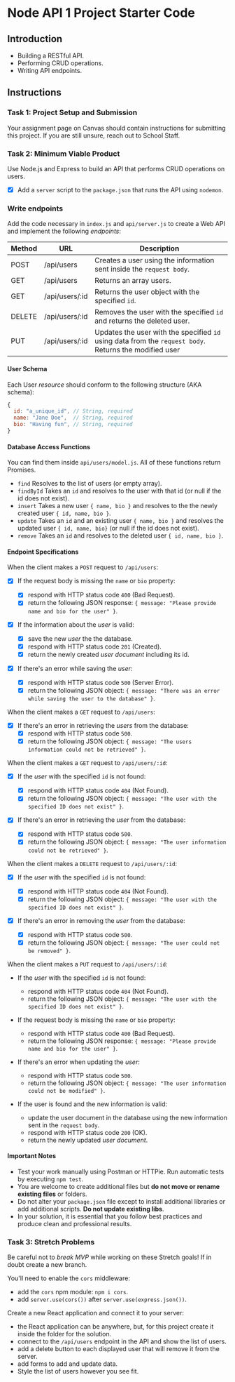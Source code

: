 # Node API 1 Project Starter Code

## Introduction

-   Building a RESTful API.
-   Performing CRUD operations.
-   Writing API endpoints.

## Instructions

### Task 1: Project Setup and Submission

Your assignment page on Canvas should contain instructions for submitting this project. If you are still unsure, reach out to School Staff.

### Task 2: Minimum Viable Product

Use Node.js and Express to build an API that performs CRUD operations on users.

-   [x] Add a `server` script to the `package.json` that runs the API using `nodemon`.

### Write endpoints

Add the code necessary in `index.js` and `api/server.js` to create a Web API and implement the following _endpoints_:

| Method | URL            | Description                                                                                            |
| ------ | -------------- | ------------------------------------------------------------------------------------------------------ |
| POST   | /api/users     | Creates a user using the information sent inside the `request body`.                                   |
| GET    | /api/users     | Returns an array users.                                                                                |
| GET    | /api/users/:id | Returns the user object with the specified `id`.                                                       |
| DELETE | /api/users/:id | Removes the user with the specified `id` and returns the deleted user.                                 |
| PUT    | /api/users/:id | Updates the user with the specified `id` using data from the `request body`. Returns the modified user |

#### User Schema

Each User _resource_ should conform to the following structure (AKA schema):

```js
{
  id: "a_unique_id", // String, required
  name: "Jane Doe",  // String, required
  bio: "Having fun", // String, required
}
```

#### Database Access Functions

You can find them inside `api/users/model.js`. All of these functions return Promises.

-   `find` Resolves to the list of users (or empty array).
-   `findById` Takes an `id` and resolves to the user with that id (or null if the id does not exist).
-   `insert` Takes a new user `{ name, bio }` and resolves to the the newly created user `{ id, name, bio }`.
-   `update` Takes an `id` and an existing user `{ name, bio }` and resolves the updated user `{ id, name, bio}` (or null if the id does not exist).
-   `remove` Takes an `id` and resolves to the deleted user `{ id, name, bio }`.

#### Endpoint Specifications

When the client makes a `POST` request to `/api/users`:

-   [x] If the request body is missing the `name` or `bio` property:

    -   [x] respond with HTTP status code `400` (Bad Request).
    -   [x] return the following JSON response: `{ message: "Please provide name and bio for the user" }`.

-   [x] If the information about the _user_ is valid:

    -   [x] save the new _user_ the the database.
    -   [x] respond with HTTP status code `201` (Created).
    -   [x] return the newly created _user document_ including its id.

-   [x] If there's an error while saving the _user_:
    -   [x] respond with HTTP status code `500` (Server Error).
    -   [x] return the following JSON object: `{ message: "There was an error while saving the user to the database" }`.

When the client makes a `GET` request to `/api/users`:

-   [x] If there's an error in retrieving the _users_ from the database:
    -   [x] respond with HTTP status code `500`.
    -   [x] return the following JSON object: `{ message: "The users information could not be retrieved" }`.

When the client makes a `GET` request to `/api/users/:id`:

-   [x] If the _user_ with the specified `id` is not found:

    -   [x] respond with HTTP status code `404` (Not Found).
    -   [x] return the following JSON object: `{ message: "The user with the specified ID does not exist" }`.

-   [x] If there's an error in retrieving the _user_ from the database:
    -   [x] respond with HTTP status code `500`.
    -   [x] return the following JSON object: `{ message: "The user information could not be retrieved" }`.

When the client makes a `DELETE` request to `/api/users/:id`:

-   [x] If the _user_ with the specified `id` is not found:

    -   [x] respond with HTTP status code `404` (Not Found).
    -   [x] return the following JSON object: `{ message: "The user with the specified ID does not exist" }`.

-   [x] If there's an error in removing the _user_ from the database:
    -   [x] respond with HTTP status code `500`.
    -   [x] return the following JSON object: `{ message: "The user could not be removed" }`.

When the client makes a `PUT` request to `/api/users/:id`:

-   If the _user_ with the specified `id` is not found:

    -   respond with HTTP status code `404` (Not Found).
    -   return the following JSON object: `{ message: "The user with the specified ID does not exist" }`.

-   If the request body is missing the `name` or `bio` property:

    -   respond with HTTP status code `400` (Bad Request).
    -   return the following JSON response: `{ message: "Please provide name and bio for the user" }`.

-   If there's an error when updating the _user_:

    -   respond with HTTP status code `500`.
    -   return the following JSON object: `{ message: "The user information could not be modified" }`.

-   If the user is found and the new information is valid:

    -   update the user document in the database using the new information sent in the `request body`.
    -   respond with HTTP status code `200` (OK).
    -   return the newly updated _user document_.

#### Important Notes

-   Test your work manually using Postman or HTTPie. Run automatic tests by executing `npm test`.
-   You are welcome to create additional files but **do not move or rename existing files** or folders.
-   Do not alter your `package.json` file except to install additional libraries or add additional scripts. **Do not update existing libs**.
-   In your solution, it is essential that you follow best practices and produce clean and professional results.

### Task 3: Stretch Problems

Be careful not to _break MVP_ while working on these Stretch goals! If in doubt create a new branch.

You'll need to enable the `cors` middleware:

-   add the `cors` npm module: `npm i cors`.
-   add `server.use(cors())` after `server.use(express.json())`.

Create a new React application and connect it to your server:

-   the React application can be anywhere, but, for this project create it inside the folder for the solution.
-   connect to the `/api/users` endpoint in the API and show the list of users.
-   add a delete button to each displayed user that will remove it from the server.
-   add forms to add and update data.
-   Style the list of users however you see fit.
